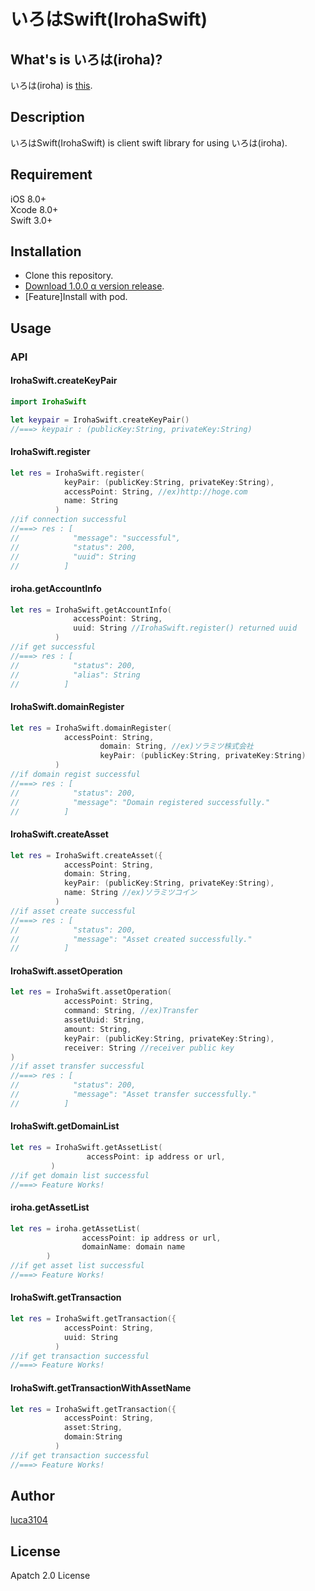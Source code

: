 # いろはSwift(IrohaSwift)

## What's is いろは(iroha)?  
いろは(iroha) is [this](https://github.com/soramitsu/iroha).

## Description  
いろはSwift(IrohaSwift) is client swift library for using いろは(iroha).

## Requirement  
iOS 8.0+  
Xcode 8.0+  
Swift 3.0+  

## Installation  
*  Clone this repository.
*  [Download 1.0.0 α version release](https://github.com/soramitsu/IrohaSwift/releases/tag/1.0.0%CE%B1).
*  [Feature]Install with pod.

## Usage
### API
#### IrohaSwift.createKeyPair
```swift
import IrohaSwift

let keypair = IrohaSwift.createKeyPair()
//===> keypair : (publicKey:String, privateKey:String)
```
#### IrohaSwift.register

```swift
let res = IrohaSwift.register(
            keyPair: (publicKey:String, privateKey:String),
            accessPoint: String, //ex)http://hoge.com
            name: String
          )
//if connection successful
//===> res : [
//            "message": "successful",
//            "status": 200,
//            "uuid": String
//          ]
```

#### iroha.getAccountInfo

```swift
let res = IrohaSwift.getAccountInfo(
              accessPoint: String,
              uuid: String //IrohaSwift.register() returned uuid
          )
//if get successful
//===> res : [
//            "status": 200,
//            "alias": String
//          ]
```
#### IrohaSwift.domainRegister

```swift
let res = IrohaSwift.domainRegister(
            accessPoint: String,
     				domain: String, //ex)ソラミツ株式会社
     				keyPair: (publicKey:String, privateKey:String)
          )
//if domain regist successful
//===> res : [
//            "status": 200,
//            "message": "Domain registered successfully."
//          ]
```

#### IrohaSwift.createAsset

```swift
let res = IrohaSwift.createAsset({
            accessPoint: String,
            domain: String,
            keyPair: (publicKey:String, privateKey:String),
            name: String //ex)ソラミツコイン
          )
//if asset create successful
//===> res : [
//            "status": 200,
//            "message": "Asset created successfully."
//          ]  
```

#### IrohaSwift.assetOperation

```swift
let res = IrohaSwift.assetOperation(
            accessPoint: String,
            command: String, //ex)Transfer
            assetUuid: String,
            amount: String,
            keyPair: (publicKey:String, privateKey:String),
            receiver: String //receiver public key
)
//if asset transfer successful
//===> res : [
//            "status": 200,
//            "message": "Asset transfer successfully."
//          ]
```

#### IrohaSwift.getDomainList

```swift
let res = IrohaSwift.getAssetList(
				 accessPoint: ip address or url,
         )
//if get domain list successful
//===> Feature Works!
```

#### iroha.getAssetList
```swift
let res = iroha.getAssetList(
 				accessPoint: ip address or url,
 				domainName: domain name
        )
//if get asset list successful
//===> Feature Works!
```

#### IrohaSwift.getTransaction

```swift
let res = IrohaSwift.getTransaction({
            accessPoint: String,
            uuid: String
          )
//if get transaction successful
//===> Feature Works!
```

#### IrohaSwift.getTransactionWithAssetName

```swift
let res = IrohaSwift.getTransaction({
            accessPoint: String,
            asset:String,
            domain:String
          )
//if get transaction successful
//===> Feature Works!
```

## Author  
[luca3104](https://github.com/luca3104)

## License
Apatch 2.0 License
